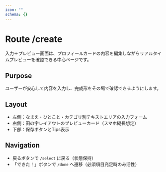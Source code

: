 ```yaml
---
icon: ""
schema: {}
---
```


# Route /create

入力＋プレビュー画面は、プロフィールカードの内容を編集しながらリアルタイムプレビューを確認できる中心ページです。

## Purpose

ユーザーが安心して内容を入力し、完成形をその場で確認できるようにします。

## Layout

- 左側：なまえ・ひとこと・カテゴリ別テキストエリアの入力フォーム
- 右側：田の字レイアウトのプレビューカード（スマホ縦長想定）
- 下部：保存ボタンとTips表示

## Navigation

- 戻るボタンで `/select` に戻る（状態保持）
- 「できた！」ボタンで `/done` へ遷移（必須項目充足時のみ活性）
